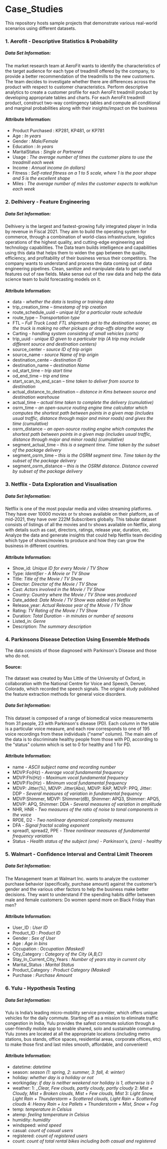 # Case_Studies
This repository hosts sample projects that demonstrate various real-world scenarios using different datasets.

### 1. Aerofit - Descriptive Statistics & Probability
##### Data Set Information:
The market research team at AeroFit wants to identify the characteristics of the target audience for each type of treadmill offered by the company, to provide a better recommendation of the treadmills to the new customers. The team decides to investigate whether there are differences across the product with respect to customer characteristics.
Perform descriptive analytics to create a customer profile for each AeroFit treadmill product by developing appropriate tables and charts.
For each AeroFit treadmill product, construct two-way contingency tables and compute all conditional and marginal probabilities along with their insights/impact on the business
#### Attribute Information:
- Product Purchased : KP281, KP481, or KP781
- Age : _In years_
- Gender : _Male/Female_
- Education : _In years_
- MaritalStatus : _Single or Partnered_
- Usage : _The average number of times the customer plans to use the treadmill each week_
- Income : _Annual income (in dollars)_
- Fitness : _Self-rated fitness on a 1 to 5 scale, where 1 is the poor shape and 5 is the excellent shape_
- Miles : _The average number of miles the customer expects to walk/run each week_

### 2. Delhivery - Feature Engineering
##### Data Set Information:
Delhivery is the largest and fastest-growing fully integrated player in India by revenue in Fiscal 2021. They aim to build the operating system for commerce, through a combination of world-class infrastructure, logistics operations of the highest quality, and cutting-edge engineering and technology capabilities. The Data team builds intelligence and capabilities using this data that helps them to widen the gap between the quality, efficiency, and profitability of their business versus their competitors.
The company wants to understand and process the data coming out of data engineering pipelines. Clean, sanitize and manipulate data to get useful features out of raw fields. Make sense out of the raw data and help the data science team to build forecasting models on it.
#### Attribute Information:
- data - _whether the data is testing or training data_
- trip_creation_time – _timestamp of trip creation_
- route_schedule_uuid – _unique Id for a particular route schedule_
- route_type – _Transportation type_
- FTL – _Full Truck Load: FTL shipments get to the destination sooner, as the truck is making no other pickups or drop-offs along the way_
- Carting - _handling system consisting of small vehicles (carts)_
- trip_uuid - _unique ID given to a particular trip (A trip may include different source and destination centers)_
- source_center - _source ID of trip origin_
- source_name - _source Name of trip origin_
- destination_cente – _destination ID_
- destination_name – _destination Name_
- od_start_time – _trip start time_
- od_end_time – _trip end time_
- start_scan_to_end_scan – _time taken to deliver from source to destination_
- actual_distance_to_destination – _distance in Kms between source and destination warehouse_
- actual_time – _actual time taken to complete the delivery (cumulative)_
- osrm_time – _an open-source routing engine time calculator which computes the shortest path between points in a given map
(includes usual traffic, distance through major and minor roads) and gives the time (cumulative)_
- osrm_distance – _an open-source routing engine which computes the shortest path between points in a given map
(includes usual traffic, distance through major and minor roads) (cumulative)_
- segment_actual_time – _this is a segment time. Time taken by the subset of the package delivery_
- segment_osrm_time – _this is the OSRM segment time. Time taken by the subset of the package delivery_
- segment_osrm_distance – _this is the OSRM distance. Distance covered by subset of the package delivery_

### 3. Netflix - Data Exploration and Visualisation
##### Data Set Information:
Netflix is one of the most popular media and video streaming platforms. They have over 10000 movies or tv shows available on their platform, as of mid-2021, they have over 222M Subscribers globally. This tabular dataset consists of listings of all the movies and tv shows available on Netflix, along with details such as cast, directors, ratings, release year, duration, etc.
Analyze the data and generate insights that could help Netflix team deciding which type of shows/movies to produce and how they can grow the business in different countries.
#### Attribute Information:
- Show_id: _Unique ID for every Movie / TV Show_
- Type: _Identifier - A Movie or TV Show_
- Title: _Title of the Movie / TV Show_
- Director: _Director of the Movie / TV Show_
- Cast: _Actors involved in the Movie / TV Show_
- Country: _Country where the Movie / TV Show was produced_
- Date_added: _Date Movie / TV Show was added on Netflix_
- Release_year: _Actual Release year of the Movie / TV Show_
- Rating: _TV Rating of the Movie / TV Show_
- Duration: _Total Duration - in minutes or number of seasons_
- Listed_in: _Genre_
- Description: _The summary description_

### 4. Parkinsons Disease Detection Using Ensemble Methods
The data consists of those diagnosed with Parkinson's Disease and those who do not.
#### Source:
The dataset was created by Max Little of the University of Oxford, in collaboration with the National Centre for Voice and Speech, Denver, Colorado, which recorded the speech signals. The original study published the feature extraction methods for general voice disorders.
##### Data Set Information:
This dataset is composed of a range of biomedical voice measurements from 31 people, 23 with Parkinson's disease (PD). Each column in the table is a particular voice measure, and each row corresponds to one of 195 voice recordings from these individuals ("name" column). The main aim of the data is to discriminate healthy people from those with PD, according to the "status" column which is set to 0 for healthy and 1 for PD.
#### Attribute Information:
- name - _ASCII subject name and recording number_
- MDVP:Fo(Hz) - _Average vocal fundamental frequency_
- MDVP:Fhi(Hz) - _Maximum vocal fundamental frequency_
- MDVP:Flo(Hz) - _Minimum vocal fundamental frequency_
- MDVP: Jitter(%), MDVP: Jitter(Abs), MDVP: RAP, MDVP: PPQ, Jitter: DDP - _Several measures of variation in fundamental frequency_
- MDVP:Shimmer, MDVP: Shimmer(dB), Shimmer: APQ3, Shimmer: APQ5, MDVP: APQ, Shimmer: DDA - _Several measures of variation in amplitude_
- NHR, HNR - _Two measures of the ratio of noise to tonal components in the voice_
- RPDE, D2 - _Two nonlinear dynamical complexity measures_
- DFA - _Signal fractal scaling exponent_
- spread1, spread2, PPE - _Three nonlinear measures of fundamental frequency variation_
- Status - _Health status of the subject (one) - Parkinson's, (zero) - healthy_

### 5. Walmart - Confidence Interval and Central Limit Theorem
##### Data Set Information:
The Management team at Walmart Inc. wants to analyze the customer purchase behavior (specifically, purchase amount) against the customer’s gender and the various other factors to help the business make better decisions. They want to understand if the spending habits differ between male and female customers: Do women spend more on Black Friday than men?
#### Attribute Information:
- User_ID : _User ID_
- Product_ID : _Product ID_
- Gender : _Sex of User_
- Age : _Age in bins_
- Occupation : _Occupation (Masked)_
- City_Category : _Category of the City (A,B,C)_
- Stay_In_Current_City_Years : _Number of years stay in current city_
- Marital_Status : _Marital Status_
- Product_Category : _Product Category (Masked)_
- Purchase : _Purchase Amount_

### 6. Yulu - Hypothesis Testing
##### Data Set Information:
Yulu is India’s leading micro-mobility service provider, which offers unique vehicles for the daily commute. Starting off as a mission to eliminate traffic congestion in India, Yulu provides the safest commute solution through a user-friendly mobile app to enable shared, solo and sustainable commuting. Yulu zones are located at all the appropriate locations (including metro stations, bus stands, office spaces, residential areas, corporate offices, etc) to make those first and last miles smooth, affordable, and convenient!
#### Attribute Information:
- datetime: _datetime_
- season: _season (1: spring, 2: summer, 3: fall, 4: winter)_
- holiday: _whether day is a holiday or not_
- workingday: _if day is neither weekend nor holiday is 1, otherwise is 0_
- weather:
  1: __Clear, Few clouds, partly cloudy, partly cloudy_
  2: _Mist + Cloudy, Mist + Broken clouds, Mist + Few clouds, Mist_
  3: _Light Snow, Light Rain + Thunderstorm + Scattered clouds, Light Rain + Scattered clouds_
  4: _Heavy Rain + Ice Pallets + Thunderstorm + Mist, Snow + Fog_
- temp: _temperature in Celsius_
- atemp: _feeling temperature in Celsius_
- humidity: _humidity_
- windspeed: _wind speed_
- casual: _count of casual users_
- registered: _count of registered users_
- count: _count of total rental bikes including both casual and registered_
